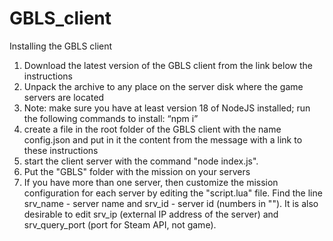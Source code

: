 # GBLS_client

Installing the GBLS client
1.	Download the latest version of the GBLS client from the link below the instructions
2.	Unpack the archive to any place on the server disk where the game servers are located
3.	Note: make sure you have at least version 18 of NodeJS installed; run the following commands to install: “npm i”
4.	create a file in the root folder of the GBLS client with the name config.json and put in it the content from the message with a link to these instructions
5.	start the client server with the command "node index.js".
6.	Put the "GBLS" folder with the mission on your servers
7.	If you have more than one server, then customize the mission configuration for each server by editing the "script.lua" file. Find the line srv_name - server name and srv_id - server id (numbers in "<id>"). It is also desirable to edit srv_ip (external IP address of the server) and srv_query_port (port for Steam API, not game).
